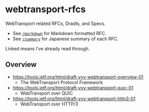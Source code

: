# webtransport-rfcs

WebTransport related RFCs, Dradts, and Specs.

- See [`/markdown`](./markdown) for Markdown formatted RFC.
- See [`/summary`](./summary) for Japanese summary of each RFC.

Linked means I've already read through.

## Overview

- https://tools.ietf.org/html/draft-vvv-webtransport-overview-01
  - The WebTransport Protocol Framework
- https://tools.ietf.org/html/draft-vvv-webtransport-quic-01
  - WebTransport over QUIC
- https://tools.ietf.org/html/draft-vvv-webtransport-http3-01
  - WebTransport over HTTP/3
